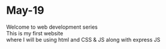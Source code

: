 # May-19
Welcome to web development series
<br> This is my first website
<br> where I will be using html and CSS & JS along with express JS
